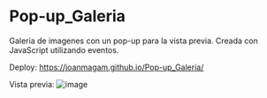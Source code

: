 # Pop-up_Galeria
Galeria de imagenes con un pop-up para la vista previa. Creada con JavaScript utilizando eventos.

Deploy: https://joanmagam.github.io/Pop-up_Galeria/

Vista previa:
![image](https://github.com/JoanMaGam/Pop-up_Galeria/assets/122151033/7bcff587-541a-4d4b-b528-bd045a75a36c)
